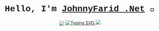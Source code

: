<!-- README de Johnny Farid Montaño Angarita -->
<div style="align-content: center;">
    <!-- Contenido del README de Johnny Farid Montaño Angarita -->
    <h1 align="center" , style="font-family: 'Courier New', Courier, monospace;">
        Hello, I'm <a href="https://www.instagram.com/jhonnyangarita_" target="_blank">JohnnyFarid .Net</a> 👋
    </h1>
    <div align="center">
        <!-- primera imagen de la linea gradiente horizontal -->
        <img align="center"
        src="https://user-images.githubusercontent.com/73097560/115834477-dbab4500-a447-11eb-908a-139a6edaec5c.gif">
        <!-- Texto escrito que se muestra en el gif del readme -->
        <a href="https://git.io/typing-svg">
            <img style="font-family: 'Courier New', Courier, monospace;"
            <a href="https://git.io/typing-svg"><img src="https://readme-typing-svg.demolab.com?font=Courier+New&pause=1000&width=435&lines=%F0%9F%91%A8%F0%9F%8F%BC%E2%80%8D%F0%9F%92%BB%F0%9F%92%BBI'm+Johnny+Farid+Monta%C3%B1o+A.;%F0%9F%91%A8%F0%9F%8F%BC%E2%80%8D%F0%9F%92%BB%F0%9F%92%BBStudent+of+Systems+Engineering;%F0%9F%91%A8%F0%9F%8F%BC%E2%80%8D%F0%9F%92%BB%F0%9F%92%BBPassionate+about+technology;%F0%9F%91%A8%F0%9F%8F%BC%E2%80%8D%F0%9F%92%BB%F0%9F%92%BBand+innovation" alt="Typing SVG" />
        </a>
        <!-- Segunda linea de la gradiente horizontal -->
        <img src="https://user-images.githubusercontent.com/73097560/115834477-dbab4500-a447-11eb-908a-139a6edaec5c.gif">
    </div>
</div>
